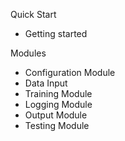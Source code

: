 
Quick Start

* Getting started


Modules

* Configuration Module
* Data Input
* Training Module
* Logging Module
* Output Module
* Testing Module

